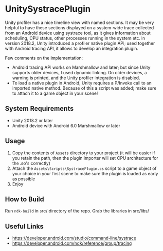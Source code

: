 # UnitySystracePluginUnity profiler has a nice timeline view with named sections. It may be very helpful to have these sections displayed on a system-wide trace collected from an Android device using systrace tool, as it gives information about scheduling, CPU status, other processes running in the system etc.In version 2018.2, Unity introduced a profiler native plugin API; used together with Android tracing API, it allows to develop an integration plugin.Few comments on the implementation:-	Android tracing API works on Marshmallow and later; but since Unity supports older devices, I used dynamic linking. On older devices, a warning is printed, and the Unity profiler integration is disabled.-	To load a native plugin in Android, Unity requires a P/Invoke call to an imported native method. Because of this a script was added; make sure to attach it to a game object in your scene!## System Requirements-	Unity 2018.2 or later-	Android device with Android 6.0 Marshmallow or later## Usage1.	Copy the contents of `Assets` directory to your project (it will be easier if you retain the path, then the plugin importer will set CPU architecture for the .so's correctly)2.	Attach the `Assets\Scripts\SystracePlugin.cs` script to a game object of your choice in your first scene to make sure the plugin is loaded as early as possible3.	Enjoy## How to BuildRun `ndk-build` in src/ directory of the repo. Grab the libraries in src/libs/## Useful Links-	https://developer.android.com/studio/command-line/systrace-	https://developer.android.com/ndk/reference/group/tracing